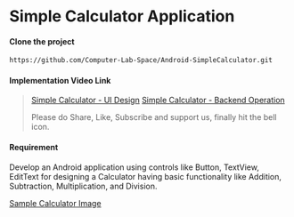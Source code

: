 # Simple Calculator Application

#### Clone the project

```sh
https://github.com/Computer-Lab-Space/Android-SimpleCalculator.git
```

#### Implementation Video Link
> [Simple Calculator - UI Design](https://youtu.be/TeEHuSijPts)
> [Simple Calculator - Backend Operation](https://youtu.be/0Jqfc-hIGlo)
> 
> Please do Share, Like, Subscribe and support us, finally hit the bell icon.

#### Requirement
Develop an Android application using controls like Button, TextView, EditText for designing a
Calculator having basic functionality like Addition, Subtraction, Multiplication, and Division.

[Sample Calculator Image](https://github.com/Computer-Lab-Space/Android-SimpleCalculator/blob/develop/app/src/main/res/drawable/simple_calculator_requirement.png)
